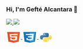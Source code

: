 ### Hi, I'm Gefté Alcantara 👋

<div style="display: inline_block">
  <a href="https://github.com/Gefte">
  <img height="200em" src="https://github-readme-stats.vercel.app/api?username=Gefte&show_icons=true&theme=dracula&include_all_commits=true&count_private=true"/>
  <img height="120em" src="https://github-readme-stats.vercel.app/api/top-langs/?username=Gefte&layout=compact&langs_count=7&theme=dracula"/>
</div>

<div style="display: inline_block"><br>
  <img align="center" alt="Gef-HTML" height="30" width="40" src="https://raw.githubusercontent.com/devicons/devicon/master/icons/html5/html5-original.svg">
  <img align="center" alt="Gef-CSS" height="30" width="40" src="https://raw.githubusercontent.com/devicons/devicon/master/icons/css3/css3-original.svg">
  <img align="center" alt="Gef-Python" height="30" width="40" src="https://raw.githubusercontent.com/devicons/devicon/master/icons/python/python-original.svg">
</div>

